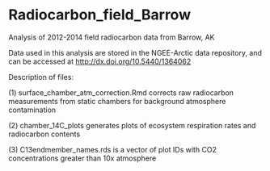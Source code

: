 # Radiocarbon_field_Barrow
Analysis of 2012-2014 field radiocarbon data from Barrow, AK

Data used in this analysis are stored in the NGEE-Arctic data repository, and can be accessed at http://dx.doi.org/10.5440/1364062

Description of files:

(1) surface_chamber_atm_correction.Rmd corrects raw radiocarbon measurements from static chambers for background atmosphere contamination

(2) chamber_14C_plots generates plots of ecosystem respiration rates and radiocarbon contents

(3) C13endmember_names.rds is a vector of plot IDs with CO2 concentrations greater than 10x atmosphere
